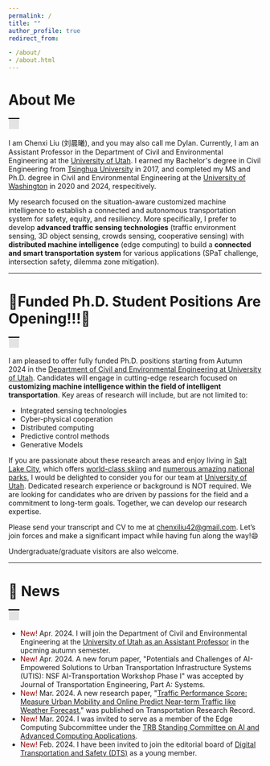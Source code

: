 ```yaml
---
permalink: /
title: ""
author_profile: true
redirect_from:

- /about/
- /about.html
---
```


<!-- Google tag (gtag.js) -->
<script async src="https://www.googletagmanager.com/gtag/js?id=G-N3SV85HRDK"></script>
<script>
  window.dataLayer = window.dataLayer || [];
  function gtag(){dataLayer.push(arguments);}
  gtag('js', new Date());

  gtag('config', 'G-N3SV85HRDK');
</script>

# About Me

<table>
    <tr>
        <td style="background-color: #E3E3E3; border-top: 2px solid black; border-bottom: 0.05px solid white; border-left: 0.05px solid white; border-right: 0.05px solid white; padding: 10px; height: 1px;">
        </td>
    </tr>
</table>

I am Chenxi Liu (刘晨曦), and you may also call me Dylan. Currently, I am an Assistant Professor in the Department of Civil and Environmental Engineering at the [University of Utah](https://www.civil.utah.edu/). I earned my Bachelor's degree in Civil Engineering from [Tsinghua University](https://www.civil.tsinghua.edu.cn/ceen/) in 2017, and completed my MS and Ph.D. degree in Civil and Environmental Engineering at the [University of Washington](https://www.ce.washington.edu/) in 2020 and 2024, respecitively.

My research focused on the situation-aware customized machine intelligence to establish a connected and autonomous transportation system for safety, equity, and resiliency. More specifically, I prefer to develop **advanced traffic sensing technologies** (traffic environment sensing, 3D object sensing, crowds sensing, cooperative sensing) with **distributed machine intelligence** (edge computing) to build a **connected and smart transportation system** for various applications (SPaT challenge, intersection safety, dilemma zone mitigation).

---

# 🚀️Funded Ph.D. Student Positions Are Opening!!!🚀️

<table>
    <tr>
        <td style="background-color: #E3E3E3; border-top: 2px solid black; border-bottom: 0.05px solid white; border-left: 0.05px solid white; border-right: 0.05px solid white; padding: 10px; height: 1px;">
        </td>
    </tr>
</table>

I am pleased to offer fully funded Ph.D. positions starting from Autumn 2024 in the [Department of Civil and Environmental Engineering at University of Utah](https://www.civil.utah.edu). Candidates will engage in cutting-edge research focused on **customizing machine intelligence within the field of intelligent transportation**. Key areas of research will include, but are not limited to:

* Integrated sensing technologies
* Cyber-physical cooperation
* Distributed computing
* Predictive control methods
* Generative Models

If you are passionate about these research areas and enjoy living in [Salt Lake City](https://en.wikipedia.org/wiki/Salt_Lake_City), which offers [world-class skiing](https://www.visitutah.com/plan-your-trip/plan-your-ski-trip/utahs-easy-access) and [numerous amazing national parks](https://www.nps.gov/state/ut/index.htm), I would be delighted to consider you for our team at [University of Utah](https://en.wikipedia.org/wiki/University_of_Utah). Dedicated research experience or background is NOT required. We are looking for candidates who are driven by passions for the field and a commitment to long-term goals. Together, we can develop our research expertise.

Please send your transcript and CV to me at [chenxiliu42@gmail.com](). Let’s join forces and make a significant impact while having fun along the way!😄

Undergraduate/graduate visitors are also welcome.

---

# 🎉️ News

<table>
    <tr>
        <td style="background-color: #E3E3E3; border-top: 2px solid black; border-bottom: 0.05px solid white; border-left: 0.05px solid white; border-right: 0.05px solid white; padding: 10px; height: 1px;">
        </td>
    </tr>
</table>

* <span style="color:darkred"> New! </span> Apr. 2024. I will join the Department of Civil and Environmental Engineering at the [University of Utah as an Assistant Professor](https://www.civil.utah.edu/faculty/) in the upcming autumn semester.
* <span style="color:darkred"> New! </span> Apr. 2024. A new forum paper, "Potentials and Challenges of AI-Empowered Solutions to Urban Transportation Infrastructure Systems (UTIS): NSF AI-Transportation Workshop Phase I" was accepted by Journal of Transportation Engineering, Part A: Systems.
* <span style="color:darkred"> New! </span> Mar. 2024. A new research paper, "[Traffic Performance Score: Measure Urban Mobility and Online Predict Near-term Traffic like Weather Forecast.](https://journals.sagepub.com/doi/abs/10.1177/03611981231222232)" was published on Transportation Research Record.
* <span style="color:darkred"> New! </span> Mar. 2024. I was invited to serve as a member of the Edge Computing Subcommittee under the [TRB Standing Committee on AI and Advanced Computing Applications](https://sites.google.com/view/trbaed50).
* <span style="color:darkred"> New! </span> Feb. 2024. I have been invited to join the editorial board of [Digital Transportation and Safety (DTS)](https://www.maxapress.com/dts/specials) as a young member.

